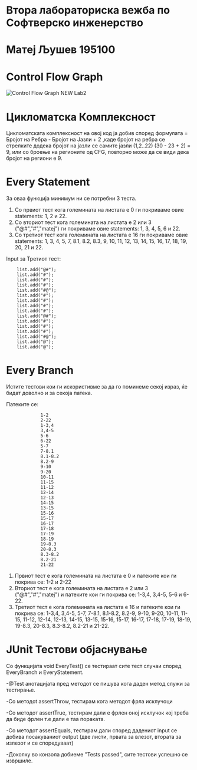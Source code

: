  # Втора лабораториска вежба по Софтверско инженерство
 # Матеј Љушев 195100
# Control Flow Graph
![Control Flow Graph NEW Lab2](https://user-images.githubusercontent.com/59237104/167705608-d8f00cb3-2149-4347-87d1-3b7e70ee75ee.png)
# Цикломатска Комплексност
Цикломатската комплексност на овој код ја добив според формулата =  Бројот на Ребра - Бројот на Јазли + 2 
,каде бројот на ребра се стрелките додека бројот на јазли се самите јазли (1,2..22)
(30 - 23 + 2) = 9, или со броење на регионите од CFG, повторно може да се види дека бројот на региони е 9.
# Еvery Statement 
За оваа функција минимум ни се потребни 3 теста.
1) Со првиот тест кога големината на листата е 0 ги покриваме овие statements: 1, 2 и 22.
2) Со вториот тест кога големината на листата е 2 или 3 ("@#","#","matej") ги покриваме oвие statements: 1, 3, 4, 5, 6 и 22.
3) Со третиот тест кога големината на листата е 16 ги покриваме овие statements: 1, 3, 4, 5, 7, 8.1, 8.2, 8.3, 9, 10, 11, 12, 13, 14, 15, 16, 17, 18, 19, 20, 21 и 22. 
 
 Input за Третиот тест:

        list.add("@#");
        list.add("#");                           
        list.add("#");                        
        list.add("#");
        list.add("#@");
        list.add("#");
        list.add("#");
        list.add("#");
        list.add("#");
        list.add("@#");
        list.add("#");
        list.add("#");
        list.add("#");
        list.add("#@");
        list.add("@");
        list.add("@");
        
   # Every Branch
   Истите тестови кои ги искористивме за да го поминеме секој израз, ќе бидат доволно и за секоја патека.
   
   Патеките се:
   
                 1-2          
                 2-22        
                 1-3,4  
                 3,4-5  
                 5-6     
                 6-22   
                 5-7    
                 7-8.1
                 8.1-8.2
                 8.2-9
                 9-10
                 9-20
                 10-11
                 11-15
                 11-12
                 12-14
                 12-13
                 14-15
                 13-15
                 15-16
                 15-17
                 16-17
                 17-18
                 17-19
                 18-19
                 19-8.3
                 20-8.3
                 8.3-8.2
                 8.2-21
                 21-22
                 
  1) Првиот тест е кога големината на листата е 0 и патеките кои ги покрива се: 1-2 и 2-22
  2) Вториот тест е кога големината на листата е 2 или 3 ("@#","#","matej") и патеките кои ги покрива се: 1-3,4, 3,4-5, 5-6 и 6-22.
  3) Третиот тест е кога големината на листата е 16 и патеките кои ги покрива се: 1-3,4, 3,4-5, 5-7, 7-8.1, 8.1-8.2,  8.2-9, 9-10, 9-20, 
  10-11, 11-15, 11-12, 12-14, 12-13, 14-15, 13-15, 15-16,  15-17,  16-17,  17-18, 17-19,  18-19,  19-8.3, 20-8.3, 8.3-8.2, 8.2-21 и 21-22.
 
# ЈUnit Тестови објаснување
Со функцијата void ЕveryTest() се тестираат сите тест случаи според EveryBranch и EveryStatement.

-@Test анотацијата пред методот се пишува кога даден метод служи за тестирање.

-Со методot assertThrow, тестирам кога методот фрла исклучоци

-Со методот assertTrue, тестирам дали е фрлен оној исклучок кој треба да биде фрлен т.е дали е таа пораката.

-Со методот assertEquals, тестирам дали според дадениот input се добива посакуваниот output (две листи, првата за влезот, втората за излезот и се споредуваат)

-Доколку во конзола добиеме "Tests passed", сите тестови успешно се извршиле.

  
                
                 
                 
                 
                
                 
                 
                
                
                
                 
                 
               
                 
                 
                
                 
                
                 
                 
                
                
